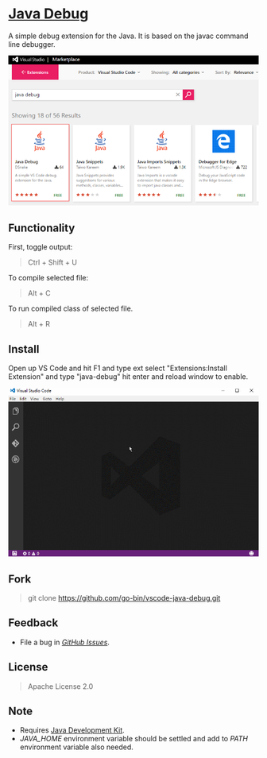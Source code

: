 # [Java Debug](https://github.com/BinZone/java-debug)

A simple debug extension for the Java. It is based on the javac command line debugger.

![Searching in marketplace](images/marketplace-search.png)

## Functionality
First, toggle output:

> Ctrl + Shift + U

To compile selected file:

> Alt + C
    
To run compiled class of selected file.
 
> Alt + R

## Install
Open up VS Code and hit F1 and type ext select "Extensions:Install Extension" and type "java-debug" hit enter and reload window to enable.

![Installation](images/intall.gif)

## Fork
> git clone https://github.com/go-bin/vscode-java-debug.git

## Feedback
+ File a bug in [*GitHub Issues*](https://github.com/BinZone/java-debug/issues).

## License
>Apache License 2.0

## Note
+ Requires [Java Development Kit](http://www.oracle.com/technetwork/java/javase/downloads/index.html).
+ *JAVA_HOME* environment variable should be settled and add to *PATH* environment variable also needed.
